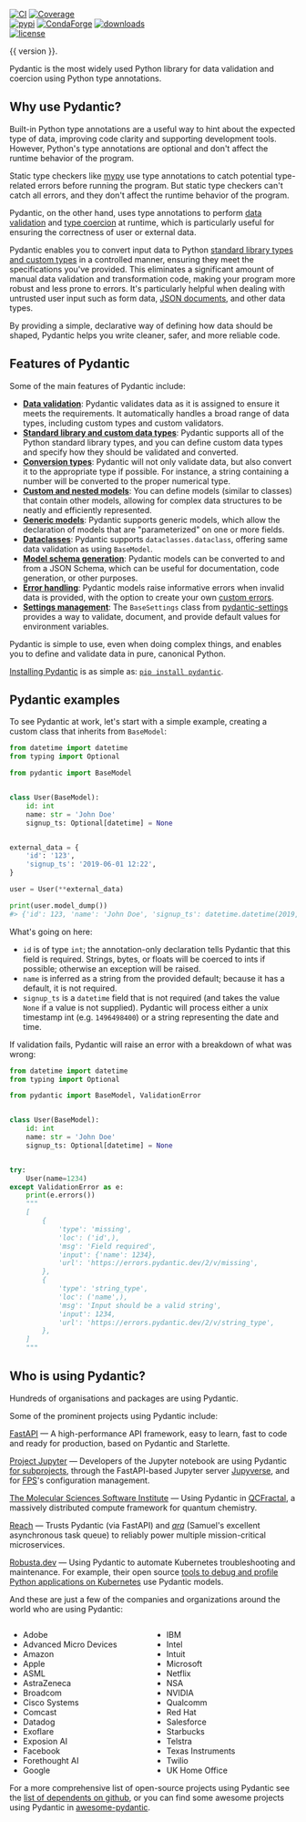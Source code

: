 [![CI](https://github.com/pydantic/pydantic/workflows/CI/badge.svg?event=push)](https://github.com/pydantic/pydantic/actions?query=event%3Apush+branch%3Amain+workflow%3ACI)
[![Coverage](https://coverage-badge.samuelcolvin.workers.dev/pydantic/pydantic.svg)](https://github.com/pydantic/pydantic/actions?query=event%3Apush+branch%3Amain+workflow%3ACI)<br>
[![pypi](https://img.shields.io/pypi/v/pydantic.svg)](https://pypi.python.org/pypi/pydantic)
[![CondaForge](https://img.shields.io/conda/v/conda-forge/pydantic.svg)](https://anaconda.org/conda-forge/pydantic)
[![downloads](https://pepy.tech/badge/pydantic/month)](https://pepy.tech/project/pydantic)<br>
[![license](https://img.shields.io/github/license/pydantic/pydantic.svg)](https://github.com/pydantic/pydantic/blob/main/LICENSE)

{{ version }}.

Pydantic is the most widely used Python library for data validation and coercion using Python type annotations.

## Why use Pydantic?

Built-in Python type annotations are a useful way to hint about the expected type of data, improving code clarity and supporting development tools. However, Python's type annotations are optional and don't affect the runtime behavior of the program.

Static type checkers like [mypy](https://mypy-lang.org/) use type annotations to catch potential type-related errors before running the program. But static type checkers can't catch all errors, and they don't affect the runtime behavior of the program.

Pydantic, on the other hand, uses type annotations to perform [data validation](/usage/validators.md) and [type coercion](/usage/conversion_table.md) at runtime, which is particularly useful for ensuring the correctness of user or external data.

Pydantic enables you to convert input data to Python [standard library types and custom types](/usage/types/types.md) in a controlled manner, ensuring they meet the specifications you've provided. This eliminates a significant amount of manual data validation and transformation code, making your program more robust and less prone to errors. It's particularly helpful when dealing with untrusted user input such as form data, [JSON documents](/usage/schema.md), and other data types.

By providing a simple, declarative way of defining how data should be shaped, Pydantic helps you write cleaner, safer, and more reliable code.

## Features of Pydantic

Some of the main features of Pydantic include:

- [**Data validation**](/usage/validators.md): Pydantic validates data as it is assigned to ensure it meets the requirements. It automatically handles a broad range of data types, including custom types and custom validators.
- [**Standard library and custom data types**](/usage/types/types.md): Pydantic supports all of the Python standard library types, and you can define custom data types and specify how they should be validated and converted.
- [**Conversion types**](/usage/conversion_table.md): Pydantic will not only validate data, but also convert it to the appropriate type if possible. For instance, a string containing a number will be converted to the proper numerical type.
- [**Custom and nested models**](/usage/models.md): You can define models (similar to classes) that contain other models, allowing for complex data structures to be neatly and efficiently represented.
- [**Generic models**](/usage/models.md/#generic-models): Pydantic supports generic models, which allow the declaration of models that are "parameterized" on one or more fields.
- [**Dataclasses**](/usage/dataclasses.md): Pydantic supports `dataclasses.dataclass`, offering same data validation as using `BaseModel`.
- [**Model schema generation**](/usage/schema.md): Pydantic models can be converted to and from a JSON Schema, which can be useful for documentation, code generation, or other purposes.
- [**Error handling**](/errors/errors.md): Pydantic models raise informative errors when invalid data is provided, with the option to create your own [custom errors](/errors/errors.md/#custom-errors).
- [**Settings management**](/usage/pydantic_settings.md): The `BaseSettings` class from [pydantic-settings](https://github.com/pydantic/pydantic-settings) provides a way to validate, document, and provide default values for environment variables.

Pydantic is simple to use, even when doing complex things, and enables you to define and validate data in pure, canonical Python.

[Installing Pydantic](install.md) is as simple as: [`pip install pydantic`](install.md).

## Pydantic examples

To see Pydantic at work, let's start with a simple example, creating a custom class that inherits from `BaseModel`:

```py
from datetime import datetime
from typing import Optional

from pydantic import BaseModel


class User(BaseModel):
    id: int
    name: str = 'John Doe'
    signup_ts: Optional[datetime] = None


external_data = {
    'id': '123',
    'signup_ts': '2019-06-01 12:22',
}

user = User(**external_data)

print(user.model_dump())
#> {'id': 123, 'name': 'John Doe', 'signup_ts': datetime.datetime(2019, 6, 1, 12, 22)}
```

What's going on here:

* `id` is of type `int`; the annotation-only declaration tells Pydantic that this field is required. Strings,
  bytes, or floats will be coerced to ints if possible; otherwise an exception will be raised.
* `name` is inferred as a string from the provided default; because it has a default, it is not required.
* `signup_ts` is a `datetime` field that is not required (and takes the value `None` if a value is not supplied).
  Pydantic will process either a unix timestamp int (e.g. `1496498400`) or a string representing the date and time.

If validation fails, Pydantic will raise an error with a breakdown of what was wrong:

```py
from datetime import datetime
from typing import Optional

from pydantic import BaseModel, ValidationError


class User(BaseModel):
    id: int
    name: str = 'John Doe'
    signup_ts: Optional[datetime] = None


try:
    User(name=1234)
except ValidationError as e:
    print(e.errors())
    """
    [
        {
            'type': 'missing',
            'loc': ('id',),
            'msg': 'Field required',
            'input': {'name': 1234},
            'url': 'https://errors.pydantic.dev/2/v/missing',
        },
        {
            'type': 'string_type',
            'loc': ('name',),
            'msg': 'Input should be a valid string',
            'input': 1234,
            'url': 'https://errors.pydantic.dev/2/v/string_type',
        },
    ]
    """
```

## Who is using Pydantic?

Hundreds of organisations and packages are using Pydantic.

Some of the prominent projects using Pydantic include:

[FastAPI](https://fastapi.tiangolo.com/) &mdash; A high-performance API framework, easy to learn,
  fast to code and ready for production, based on Pydantic and Starlette.

[Project Jupyter](https://jupyter.org/) &mdash; Developers of the Jupyter notebook are using Pydantic
  [for subprojects](https://github.com/pydantic/pydantic/issues/773), through the FastAPI-based Jupyter server
  [Jupyverse](https://github.com/jupyter-server/jupyverse), and for [FPS](https://github.com/jupyter-server/fps)'s
  configuration management.

[The Molecular Sciences Software Institute](https://molssi.org) &mdash; Using Pydantic in
  [QCFractal](https://github.com/MolSSI/QCFractal), a massively distributed compute framework
  for quantum chemistry.

[Reach](https://www.reach.vote) &mdash; Trusts Pydantic (via FastAPI) and [*arq*](https://github.com/samuelcolvin/arq)
  (Samuel's excellent asynchronous task queue) to reliably power multiple mission-critical microservices.

[Robusta.dev](https://robusta.dev/) &mdash; Using Pydantic to automate Kubernetes troubleshooting and maintenance.
  For example, their open source
  [tools to debug and profile Python applications on Kubernetes](https://home.robusta.dev/python/) use
  Pydantic models.

And these are just a few of the companies and organizations around the world who are using Pydantic:

<div style="float: left; width: 50%;">
<ul>
<li>Adobe
<li>Advanced Micro Devices
<li>Amazon
<li>Apple
<li>ASML
<li>AstraZeneca
<li>Broadcom
<li>Cisco Systems
<li>Comcast
<li>Datadog
<li>Exoflare
<li>Exposion AI
<li>Facebook
<li>Forethought AI
<li>Google
</ul>
</div>
<div style="float: right; width: 50%;">
<ul>
<li>IBM
<li>Intel
<li>Intuit
<li>Microsoft
<li>Netflix
<li>NSA
<li>NVIDIA
<li>Qualcomm
<li>Red Hat
<li>Salesforce
<li>Starbucks
<li>Telstra
<li>Texas Instruments
<li>Twilio
<li>UK Home Office
</ul>
</div>

For a more comprehensive list of open-source projects using Pydantic see the
[list of dependents on github](https://github.com/pydantic/pydantic/network/dependents), or you can find some awesome projects using Pydantic in [awesome-pydantic](https://github.com/Kludex/awesome-pydantic).

<!-- ## Discussion of Pydantic

Podcasts and videos discussing Pydantic.

[Talk Python To Me](https://talkpython.fm/episodes/show/313/automate-your-data-exchange-with-pydantic){target=_blank}
: Michael Kennedy and Samuel Colvin, the creator of Pydantic, dive into the history of Pydantic and its many uses and benefits.

[Podcast.\_\_init\_\_](https://www.pythonpodcast.com/pydantic-data-validation-episode-263/){target=_blank}
: Discussion about where Pydantic came from and ideas for where it might go next with
  Samuel Colvin the creator of Pydantic.

[Python Bytes Podcast](https://pythonbytes.fm/episodes/show/157/oh-hai-pandas-hold-my-hand){target=_blank}
: "*This is a sweet simple framework that solves some really nice problems... Data validations and settings management
  using Python type annotations, and it's the Python type annotations that makes me really extra happy... It works
  automatically with all the IDE's you already have.*" --Michael Kennedy

[Python Pydantic Introduction – Give your data classes super powers](https://www.youtube.com/watch?v=WJmqgJn9TXg){target=_blank}
: A talk by Alexander Hultnér originally for the Python Pizza Conference introducing new users to Pydantic and walking
  through the core features of Pydantic. -->
